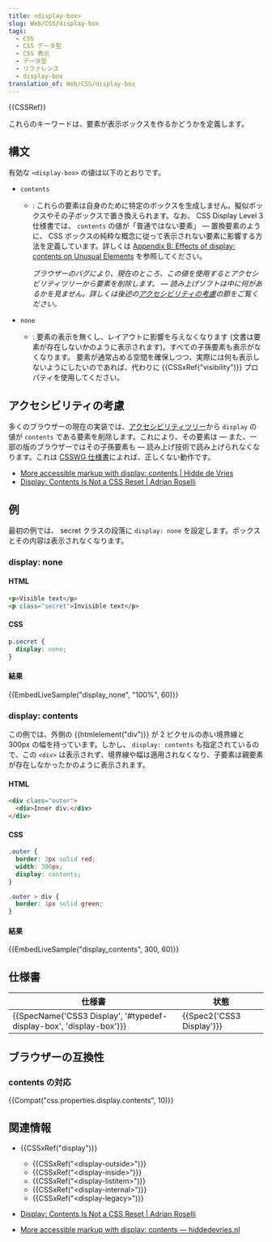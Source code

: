 ```yaml
---
title: <display-box>
slug: Web/CSS/display-box
tags:
  - CSS
  - CSS データ型
  - CSS 表示
  - データ型
  - リファレンス
  - display-box
translation_of: Web/CSS/display-box
---
```

{{CSSRef}}

これらのキーワードは、要素が表示ボックスを作るかどうかを定義します。

## 構文

有効な `<display-box>` の値は以下のとおりです。

- `contents`

  - : これらの要素は自身のために特定のボックスを生成しません。擬似ボックスやその子ボックスで置き換えられます。なお、 CSS Display Level 3 仕様書では、 `contents` の値が「普通ではない要素」 — 置換要素のように、 CSS ボックスの純粋な概念に従って表示されない要素に影響する方法を定義しています。詳しくは [Appendix B: Effects of display: contents on Unusual Elements](https://drafts.csswg.org/css-display/#unbox) を参照してください。

    _ブラウザーのバグにより、現在のところ、この値を使用するとアクセシビリティツリーから要素を削除します。 — 読み上げソフトは中に何があるかを見ません。詳しくは後述の[アクセシビリティの考慮](#アクセシビリティの考慮)の節をご覧ください。_
- `none`
  - : 要素の表示を無くし、レイアウトに影響を与えなくなります (文書は要素が存在しないかのように表示されます)。すべての子孫要素も表示がなくなります。
    要素が通常占める空間を確保しつつ、実際には何も表示しないようにしたいのであれば、代わりに {{CSSxRef("visibility")}} プロパティを使用してください。

## アクセシビリティの考慮

多くのブラウザーの現在の実装では、[アクセシビリティツリー](/ja/docs/Learn/Accessibility/What_is_accessibility#accessibility_apis)から `display` の値が `contents` である要素を削除します。これにより、その要素は — また、一部の版のブラウザーではその子孫要素も — 読み上げ技術で読み上げられなくなります。これは [CSSWG 仕様書](https://drafts.csswg.org/css-display/#the-display-properties)によれば、正しくない動作です。

- [More accessible markup with display: contents | Hidde de Vries](https://hiddedevries.nl/en/blog/2018-04-21-more-accessible-markup-with-display-contents)
- [Display: Contents Is Not a CSS Reset | Adrian Roselli](https://adrianroselli.com/2018/05/display-contents-is-not-a-css-reset.html)

## 例

最初の例では、 secret クラスの段落に `display: none` を設定します。ボックスとその内容は表示されなくなります。

### display: none

#### HTML

```html
<p>Visible text</p>
<p class="secret">Invisible text</p>
```

#### CSS

```css
p.secret {
  display: none;
}
```

#### 結果

{{EmbedLiveSample("display_none", "100%", 60)}}

### display: contents

この例では、外側の {{htmlelement("div")}} が 2 ピクセルの赤い境界線と 300px の幅を持っています。しかし、 `display: contents` も指定されているので、この `<div>` は表示されず、境界線や幅は適用されなくなり、子要素は親要素が存在しなかったかのように表示されます。

#### HTML

```html
<div class="outer">
  <div>Inner div.</div>
</div>
```

#### CSS

```css
.outer {
  border: 2px solid red;
  width: 300px;
  display: contents;
}

.outer > div {
  border: 1px solid green;
}
```

#### 結果

{{EmbedLiveSample("display_contents", 300, 60)}}

## 仕様書

| 仕様書                                                                            | 状態                           |
| ---------------------------------------------------------------------------------------- | -------------------------------- |
| {{SpecName('CSS3 Display', '#typedef-display-box', 'display-box')}} | {{Spec2('CSS3 Display')}} |

## ブラウザーの互換性

### contents の対応

{{Compat("css.properties.display.contents", 10)}}

## 関連情報

- {{CSSxRef("display")}}

  - {{CSSxRef("&lt;display-outside&gt;")}}
  - {{CSSxRef("&lt;display-inside&gt;")}}
  - {{CSSxRef("&lt;display-listitem&gt;")}}
  - {{CSSxRef("&lt;display-internal&gt;")}}
  - {{CSSxRef("&lt;display-legacy&gt;")}}

- [Display: Contents Is Not a CSS Reset | Adrian Roselli](https://adrianroselli.com/2018/05/display-contents-is-not-a-css-reset.html)
- [More accessible markup with display: contents — hiddedevries.nl](https://hiddedevries.nl/en/blog/2018-04-21-more-accessible-markup-with-display-contents)
